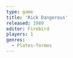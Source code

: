 ```yaml
---
type: game
title: 'Rick Dangerous'
released: 1989
editor: Firebird
players: 1
genres:
  - Plates-formes
---
```


